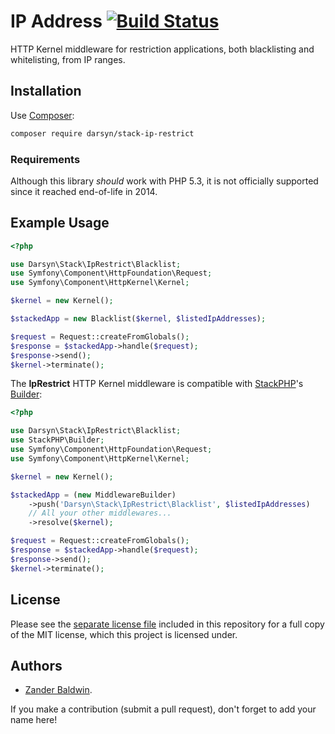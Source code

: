 # IP Address [![Build Status](https://travis-ci.org/darsyn/ip.svg?branch=master)](https://travis-ci.org/darsyn/ip)

HTTP Kernel middleware for restriction applications, both blacklisting and whitelisting, from IP ranges.

## Installation

Use [Composer](http://getcomposer.org):

```bash
composer require darsyn/stack-ip-restrict
```

### Requirements

Although this library *should* work with PHP 5.3, it is not officially supported since it reached end-of-life in 2014.

## Example Usage

```php
<?php

use Darsyn\Stack\IpRestrict\Blacklist;
use Symfony\Component\HttpFoundation\Request;
use Symfony\Component\HttpKernel\Kernel;

$kernel = new Kernel();

$stackedApp = new Blacklist($kernel, $listedIpAddresses);

$request = Request::createFromGlobals();
$response = $stackedApp->handle($request);
$response->send();
$kernel->terminate();
```

The **IpRestrict** HTTP Kernel middleware is compatible with [StackPHP](http://stackphp.com)'s
[Builder](https://github.com/stackphp/builder):

```php
<?php

use Darsyn\Stack\IpRestrict\Blacklist;
use StackPHP\Builder;
use Symfony\Component\HttpFoundation\Request;
use Symfony\Component\HttpKernel\Kernel;

$kernel = new Kernel();

$stackedApp = (new MiddlewareBuilder)
    ->push('Darsyn\Stack\IpRestrict\Blacklist', $listedIpAddresses)
    // All your other middlewares...
    ->resolve($kernel);

$request = Request::createFromGlobals();
$response = $stackedApp->handle($request);
$response->send();
$kernel->terminate();
```

## License

Please see the [separate license file](LICENSE.md) included in this repository for a full copy of the MIT license,
which this project is licensed under.

## Authors

- [Zander Baldwin](https://zanderbaldwin.com).

If you make a contribution (submit a pull request), don't forget to add your name here!
